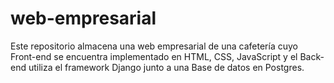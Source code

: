 # web-empresarial
Este repositorio almacena una web empresarial de una cafetería cuyo Front-end se encuentra implementado en HTML, CSS, JavaScript y el Back-end utiliza el framework Django junto a una Base de datos en Postgres.

